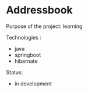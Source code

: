 # Addressbook

Purpose of the project: learning

Technologies :
- java
- springboot
- hibernate

Status:
- in development
